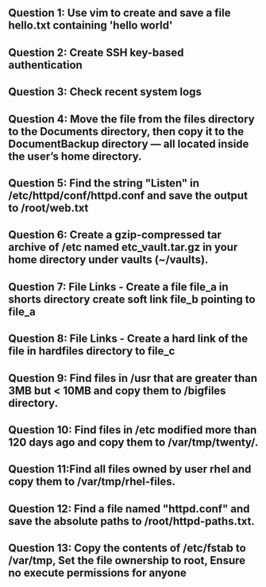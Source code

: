 ## Question 1: Use vim to create and save a file hello.txt containing 'hello world'

## Question 2: Create SSH key-based authentication

## Question 3: Check recent system logs

## Question 4: Move the file from the files directory to the Documents directory, then copy it to the DocumentBackup directory — all located inside the user’s home directory.

## Question 5: Find the string "Listen" in /etc/httpd/conf/httpd.conf and save the output to /root/web.txt

## Question 6: Create a gzip-compressed tar archive of /etc named etc_vault.tar.gz in your home directory under vaults (~/vaults).

## Question 7: File Links - Create a file file_a in shorts directory create soft link file_b pointing to file_a

## Question 8: File Links - Create a hard link of the file in hardfiles directory to file_c

## Question 9: Find files in /usr that are greater than 3MB but < 10MB and copy them to /bigfiles directory.

## Question 10: Find files in /etc modified more than 120 days ago and copy them to /var/tmp/twenty/.

## Question 11:Find all files owned by user rhel and copy them to /var/tmp/rhel-files.

## Question 12: Find a file named "httpd.conf" and save the absolute paths to /root/httpd-paths.txt.

## Question 13: Copy the contents of /etc/fstab to /var/tmp, Set the file ownership to root, Ensure no execute permissions for anyone
